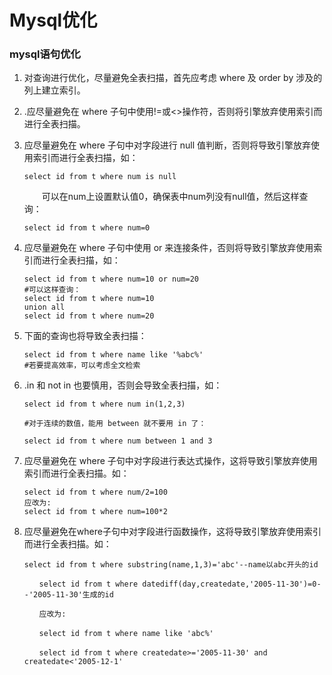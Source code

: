 # Mysql优化

### mysql语句优化

1. 对查询进行优化，尽量避免全表扫描，首先应考虑 where 及 order by 涉及的列上建立索引。

2. .应尽量避免在 where 子句中使用!=或<>操作符，否则将引擎放弃使用索引而进行全表扫描。

3. 应尽量避免在 where 子句中对字段进行 null 值判断，否则将导致引擎放弃使用索引而进行全表扫描，如：　

   ```mysql
   select id from t where num is null
   ```

   　　可以在num上设置默认值0，确保表中num列没有null值，然后这样查询：

   ```mysql
   select id from t where num=0

   ```

4. 应尽量避免在 where 子句中使用 or 来连接条件，否则将导致引擎放弃使用索引而进行全表扫描，如：

   ```mysql
   select id from t where num=10 or num=20
   #可以这样查询：
   select id from t where num=10
   union all
   select id from t where num=20
   ```

5. 下面的查询也将导致全表扫描：

   ```mysql
   select id from t where name like '%abc%'
   #若要提高效率，可以考虑全文检索
   ```

6. .in 和 not in 也要慎用，否则会导致全表扫描，如：

   ```mysql
   select id from t where num in(1,2,3)

   #对于连续的数值，能用 between 就不要用 in 了：

   select id from t where num between 1 and 3
   ```

7. 应尽量避免在 where 子句中对字段进行表达式操作，这将导致引擎放弃使用索引而进行全表扫描。如：

   ```mysql
   select id from t where num/2=100
   应改为:
   select id from t where num=100*2
   ```

8. 应尽量避免在where子句中对字段进行函数操作，这将导致引擎放弃使用索引而进行全表扫描。如：

   ```mysql
   select id from t where substring(name,1,3)='abc'--name以abc开头的id

   　　select id from t where datediff(day,createdate,'2005-11-30')=0--'2005-11-30'生成的id

   　　应改为:

   　　select id from t where name like 'abc%'

   　　select id from t where createdate>='2005-11-30' and createdate<'2005-12-1'
   ```